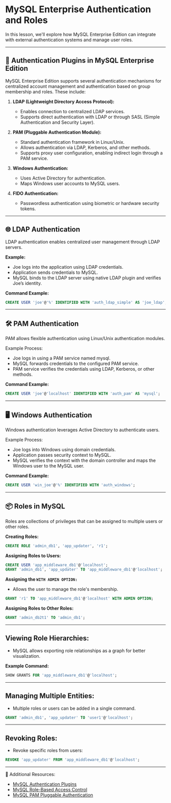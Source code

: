 # MySQL Enterprise Authentication and Roles  

In this lesson, we'll explore how MySQL Enterprise Edition can integrate with external authentication systems and manage user roles.  

---

## 🔐 **Authentication Plugins in MySQL Enterprise Edition**  

MySQL Enterprise Edition supports several authentication mechanisms for centralized account management and authentication based on group membership and roles. These include:  

1. **LDAP (Lightweight Directory Access Protocol):**  
   - Enables connection to centralized LDAP services.  
   - Supports direct authentication with LDAP or through SASL (Simple Authentication and Security Layer).  

2. **PAM (Pluggable Authentication Module):**  
   - Standard authentication framework in Linux/Unix.  
   - Allows authentication via LDAP, Kerberos, and other methods.  
   - Supports proxy user configuration, enabling indirect login through a PAM service.  

3. **Windows Authentication:**  
   - Uses Active Directory for authentication.  
   - Maps Windows user accounts to MySQL users.  

4. **FIDO Authentication:**  
   - Passwordless authentication using biometric or hardware security tokens.  

---

## 🌐 **LDAP Authentication**  

LDAP authentication enables centralized user management through LDAP servers.  

**Example:**  
- Joe logs into the application using LDAP credentials.  
- Application sends credentials to MySQL.  
- MySQL binds to the LDAP server using native LDAP plugin and verifies Joe’s identity.  

**Command Example:**  
```sql
CREATE USER 'joe'@'%' IDENTIFIED WITH 'auth_ldap_simple' AS 'joe_ldap';
```

---

## 🛠️ PAM Authentication
PAM allows flexible authentication using Linux/Unix authentication modules.

Example Process:
- Joe logs in using a PAM service named mysql.
- MySQL forwards credentials to the configured PAM service.
- PAM service verifies the credentials using LDAP, Kerberos, or other methods.

**Command Example:**
```sql
CREATE USER 'joe'@'localhost' IDENTIFIED WITH 'auth_pam' AS 'mysql';
```

---

## 🖥️ Windows Authentication
Windows authentication leverages Active Directory to authenticate users.

Example Process:
- Joe logs into Windows using domain credentials.
- Application passes security context to MySQL.
- MySQL verifies the context with the domain controller and maps the Windows user to the MySQL user.

**Command Example:**
```sql
CREATE USER 'win_joe'@'%' IDENTIFIED WITH 'auth_windows';
```

---

## 📦 Roles in MySQL
Roles are collections of privileges that can be assigned to multiple users or other roles.

**Creating Roles:**
```sql
CREATE ROLE 'admin_db1', 'app_updater', 'r1';
```

**Assigning Roles to Users:**
```sql
CREATE USER 'app_middleware_db1'@'localhost';
GRANT 'admin_db1', 'app_updater' TO 'app_middleware_db1'@'localhost';
```

**Assigning the `WITH ADMIN OPTION:`**
- Allows the user to manage the role's membership.
```sql
GRANT 'r1' TO 'app_middleware_db1'@'localhost' WITH ADMIN OPTION;
```

**Assigning Roles to Other Roles:**
```sql
GRANT 'admin_db2t1' TO 'admin_db1';
```

---

## Viewing Role Hierarchies:
- MySQL allows exporting role relationships as a graph for better visualization.

**Example Command:**
```sql
SHOW GRANTS FOR 'app_middleware_db1'@'localhost';
```

---

## Managing Multiple Entities:
- Multiple roles or users can be added in a single command.
```sql
GRANT 'admin_db1', 'app_updater' TO 'user1'@'localhost';
```

---

## Revoking Roles:
- Revoke specific roles from users:
```sql
REVOKE 'app_updater' FROM 'app_middleware_db1'@'localhost';
```

---

🔗 Additional Resources:

- [MySQL Authentication Plugins](https://dev.mysql.com/doc/refman/8.0/en/authentication-plugins.html)
- [MySQL Role-Based Access Control](https://dev.mysql.com/doc/refman/8.0/en/roles.html)
- [MySQL PAM Pluggable Authentication](https://dev.mysql.com/doc/refman/8.4/en/pam-pluggable-authentication.html)

